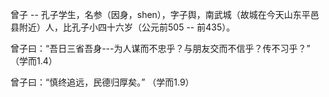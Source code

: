 曾子 -- 孔子学生，名参（因身，shen），字子舆，南武城（故城在今天山东平邑县附近）人，比孔子小四十六岁（公元前505 -- 前435）。

曾子曰：“吾日三省吾身---为人谋而不忠乎？与朋友交而不信乎？传不习乎？”  （学而1.4）

曾子曰：“慎终追远，民德归厚矣。” （学而1.9）